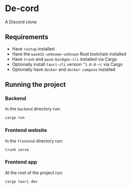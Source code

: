 # De-cord

A Discord clone

## Requirements

- Have `rustup` installed
- Have the `wasm32-unknown-unknown` Rust toolchain installed
- Have `trunk` and `wasm-bindgen-cli` installed via Cargo
- Optionally install `tauri-cli` version `^1.0.0-rc` via Cargo
- Optionally have `docker` and `docker-compose` installed

## Running the project

### Backend

In the `backend` directory run:

```sh
cargo run
```

### Frontend website

In the `frontend` directory run:

```sh
trunk serve
```

### Frontend app

At the root of the project run:

```sh
cargo tauri dev
```
